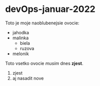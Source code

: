 # devOps-januar-2022

Toto je moje naoblubenejsie ovocie:

* jahodka
* malinka
  * biela
  * ruzova
* melonik

Toto vsetko ovocie *musim* dnes **zjest**.

1. zjest
2. aj nasadit nove
